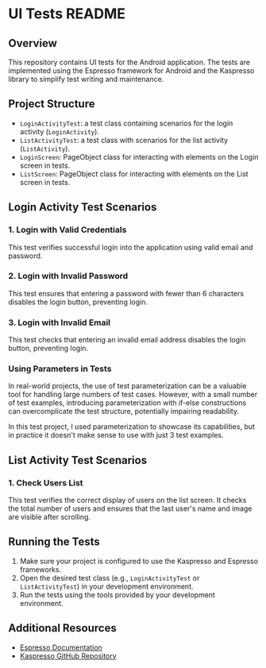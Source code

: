 # UI Tests README

## Overview

This repository contains UI tests for the Android application. The tests are implemented using the Espresso framework for Android and the Kaspresso library to simplify test writing and maintenance.

## Project Structure

- `LoginActivityTest`: a test class containing scenarios for the login activity (`LoginActivity`).
- `ListActivityTest`: a test class with scenarios for the list activity (`ListActivity`).
- `LoginScreen`: PageObject class for interacting with elements on the Login screen in tests.
- `ListScreen`: PageObject class for interacting with elements on the List screen in tests.

## Login Activity Test Scenarios

### 1. Login with Valid Credentials

This test verifies successful login into the application using valid email and password.

### 2. Login with Invalid Password

This test ensures that entering a password with fewer than 6 characters disables the login button, preventing login.

### 3. Login with Invalid Email

This test checks that entering an invalid email address disables the login button, preventing login.

### Using Parameters in Tests

In real-world projects, the use of test parameterization can be a valuable tool for handling large numbers of test cases.
However, with a small number of test examples, introducing parameterization with if-else constructions can overcomplicate the test structure, potentially impairing readability.

In this test project, I used parameterization to showcase its capabilities, but in practice it doesn't make sense to use with just 3 test examples.

## List Activity Test Scenarios

### 1. Check Users List

This test verifies the correct display of users on the list screen. It checks the total number of users and ensures that the last user's name and image are visible after scrolling.

## Running the Tests

1. Make sure your project is configured to use the Kaspresso and Espresso frameworks.
2. Open the desired test class (e.g., `LoginActivityTest` or `ListActivityTest`) in your development environment.
3. Run the tests using the tools provided by your development environment.

## Additional Resources

- [Espresso Documentation](https://developer.android.com/training/testing/espresso)
- [Kaspresso GitHub Repository](https://github.com/KasperskyLab/Kaspresso)
